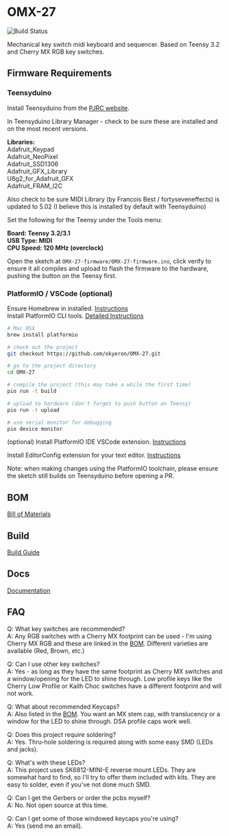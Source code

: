 # OMX-27

![Build Status](https://github.com/okyeron/OMX-27/actions/workflows/platformio-ci.yml/badge.svg)

Mechanical key switch midi keyboard and sequencer. Based on Teensy 3.2 and Cherry MX RGB key switches.

## Firmware Requirements

### Teensyduino

Install Teensyduino from the [PJRC website](https://www.pjrc.com/teensy/teensyduino.html).

In Teensyduino Library Manager - check to be sure these are installed and on the most recent versions.

__Libraries:__  
Adafruit_Keypad  
Adafruit_NeoPixel  
Adafruit_SSD1306  
Adafruit_GFX_Library  
U8g2_for_Adafruit_GFX  
Adafruit_FRAM_I2C  

Also check to be sure MIDI Library (by Francois Best / fortyseveneffects) is updated to 5.02 (I believe this is installed by default with Teensyduino)

Set the following for the Teensy under the Tools menu:

__Board:  Teensy 3.2/3.1__  
__USB Type: MIDI__  
__CPU Speed: 120 MHz (overclock)__  

Open the sketch at `OMX-27-firmware/OMX-27-firmware.ino`, click verify to ensure it all compiles and upload to flash the firmware to the hardware, pushing the button on the Teensy first.

### PlatformIO / VSCode (optional)

Ensure Homebrew in installed. [Instructions](https://brew.sh/)  
Install PlatformIO CLI tools. [Detailed Instructions](https://platformio.org/install/cli)

```sh
# Mac OSX
brew install platformio

# check out the project
git checkout https://github.com/okyeron/OMX-27.git

# go to the project directory
cd OMX-27

# compile the project (this may take a while the first time)
pio run -t build

# upload to hardware (don't forget to push button on Teensy)
pio run -t upload

# use serial monitor for debugging
pio device monitor
```

(optional) Install PlatformIO IDE VSCode extension. [Instructions](https://platformio.org/platformio-ide)

Install EditorConfig extension for your text editor. [Instructions](https://editorconfig.org/)

Note: when making changes using the PlatformIO toolchain, please ensure the sketch still builds on Teensyduino before opening a PR.

## BOM

[Bill of Materials](<build/BOM.md>)

## Build

[Build Guide](<build/Build-Kit.md>)

## Docs

[Documentation](<Docs.md>)

## FAQ

Q: What key switches are recommended?  
A: Any RGB switches with a Cherry MX footprint can be used - I'm using Cherry MX RGB and these are linked in the [BOM](<build/BOM.md>). Different varieties are available (Red, Brown, etc.)

Q: Can I use other key switches?  
A: Yes - as long as they have the same footprint as Cherry MX switches and a window/opening for the LED to shine through. Low profile keys like the Cherry Low Profile or Kailh Choc switches have a different footprint and will not work.

Q: What about recommended Keycaps?  
A: Also listed in the [BOM](<build/BOM.md>). You want an MX stem cap, with translucency or a window for the LED to shine through. DSA profile caps work well.

Q: Does this project require soldering?  
A: Yes. Thru-hole soldering is required along with some easy SMD (LEDs and jacks).

Q: What's with these LEDs?   
A: This project uses SK6812-MINI-E reverse mount LEDs. They are somewhat hard to find, so I'll try to offer them included with kits. They are easy to solder, even if you've not done much SMD.

Q: Can I get the Gerbers or order the pcbs myself?  
A: No. Not open source at this time.

Q: Can I get some of those windowed keycaps you're using?  
A: Yes (send me an email).
